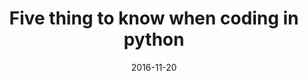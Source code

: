 ---
layout: post
title: Five thing to know when coding in python
comments: true
share: true
date:   2016-11-20
categories: python programming
---